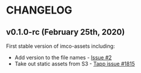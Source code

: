 # CHANGELOG

## v0.1.0-rc (February 25th, 2020)

First stable version of imco-assets including:

* Add version to the file names - [Issue #2](https://github.com/ingrammicro/imco-assets/issues/2)
* Take out static assets from S3 - [Tapp issue #1815](https://github.com/ingrammicro/tapp/issues/1815)
